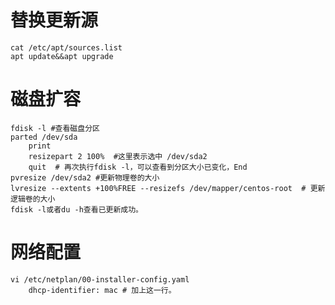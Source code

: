 # 替换更新源
	cat /etc/apt/sources.list
	apt update&&apt upgrade

# 磁盘扩容
    fdisk -l #查看磁盘分区
    parted /dev/sda
        print
        resizepart 2 100%  #这里表示选中 /dev/sda2
        quit  # 再次执行fdisk -l，可以查看到分区大小已变化，End
    pvresize /dev/sda2 #更新物理卷的大小
    lvresize --extents +100%FREE --resizefs /dev/mapper/centos-root  # 更新逻辑卷的大小
    fdisk -l或者du -h查看已更新成功。

# 网络配置
	vi /etc/netplan/00-installer-config.yaml
		dhcp-identifier: mac # 加上这一行。
